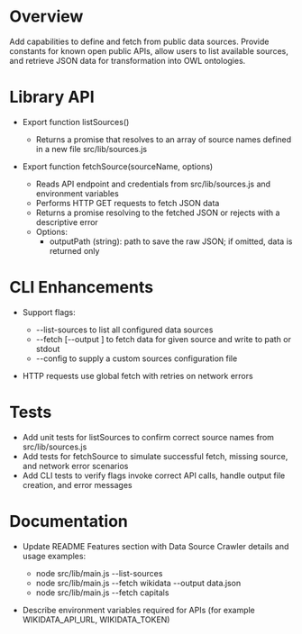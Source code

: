 # Overview

Add capabilities to define and fetch from public data sources. Provide constants for known open public APIs, allow users to list available sources, and retrieve JSON data for transformation into OWL ontologies.

# Library API

- Export function listSources()
  - Returns a promise that resolves to an array of source names defined in a new file src/lib/sources.js

- Export function fetchSource(sourceName, options)
  - Reads API endpoint and credentials from src/lib/sources.js and environment variables
  - Performs HTTP GET requests to fetch JSON data
  - Returns a promise resolving to the fetched JSON or rejects with a descriptive error
  - Options:
    - outputPath (string): path to save the raw JSON; if omitted, data is returned only

# CLI Enhancements

- Support flags:
  - --list-sources to list all configured data sources
  - --fetch <sourceName> [--output <path>] to fetch data for given source and write to path or stdout
  - --config <path> to supply a custom sources configuration file

- HTTP requests use global fetch with retries on network errors

# Tests

- Add unit tests for listSources to confirm correct source names from src/lib/sources.js
- Add tests for fetchSource to simulate successful fetch, missing source, and network error scenarios
- Add CLI tests to verify flags invoke correct API calls, handle output file creation, and error messages

# Documentation

- Update README Features section with Data Source Crawler details and usage examples:
  - node src/lib/main.js --list-sources
  - node src/lib/main.js --fetch wikidata --output data.json
  - node src/lib/main.js --fetch capitals

- Describe environment variables required for APIs (for example WIKIDATA_API_URL, WIKIDATA_TOKEN)